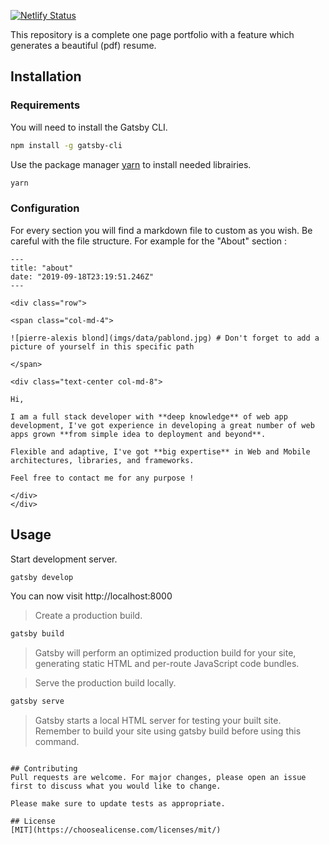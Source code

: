 [![Netlify Status](https://api.netlify.com/api/v1/badges/bfd3cbfa-5471-4593-841b-fd3674546cc7/deploy-status)](https://app.netlify.com/sites/pedantic-hoover-d62fa7/deploys)

This repository is a complete one page portfolio with a feature which generates a beautiful (pdf) resume.

## Installation

### Requirements

You will need to install the Gatsby CLI.

```bash
npm install -g gatsby-cli
```

Use the package manager [yarn](https://yarnpkg.com/lang/en/) to install needed librairies.

```bash
yarn
```

### Configuration

For every section you will find a markdown file to custom as you wish. Be careful with the file structure.
For example for the "About" section :

```
---
title: "about"
date: "2019-09-18T23:19:51.246Z"
---

<div class="row">

<span class="col-md-4">

![pierre-alexis blond](imgs/data/pablond.jpg) # Don't forget to add a picture of yourself in this specific path

</span>

<div class="text-center col-md-8">

Hi,

I am a full stack developer with **deep knowledge** of web app development, I've got experience in developing a great number of web apps grown **from simple idea to deployment and beyond**.

Flexible and adaptive, I've got **big expertise** in Web and Mobile architectures, libraries, and frameworks.

Feel free to contact me for any purpose !

</div>
</div>
```

## Usage

Start development server.

```bash
gatsby develop
```

You can now visit http://localhost:8000

> Create a production build.

```bash
gatsby build
```

> Gatsby will perform an optimized production build for your site, generating static HTML and per-route JavaScript code bundles.

> Serve the production build locally.

```bash
gatsby serve
```

> Gatsby starts a local HTML server for testing your built site. Remember to build your site using gatsby build before using this command.

```

## Contributing
Pull requests are welcome. For major changes, please open an issue first to discuss what you would like to change.

Please make sure to update tests as appropriate.

## License
[MIT](https://choosealicense.com/licenses/mit/)
```
